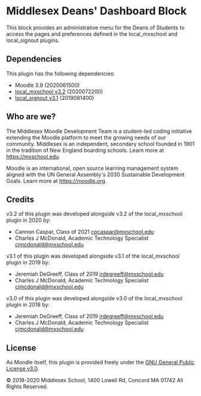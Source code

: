 # Middlesex Deans' Dashboard Block
This block provides an administrative menu for the Deans of Students to access the pages and preferences defined in the local_mxschool and local_signout plugins.

## Dependencies
This plugin has the following dependencies:
- Moodle 3.9 (2020061500)
- [local_mxschool v3.2](/local/mxschool/README.md) (2020072200)
- [local_signout v3.1](/local/mxschool/README.md) (2019081400)

## Who are we?
The Middlesex Moodle Development Team is a student-led coding initiative extending the Moodle platform to meet the growing needs of our community. Middlesex is an independent, secondary school founded in 1901 in the tradition of New England boarding schools. Learn more at <https://mxschool.edu>.

Moodle is an international, open source learning management system aligned with the UN General Assembly's 2030 Sustainable Development Goals. Learn more at <https://moodle.org>.

## Credits
v3.2 of this plugin was developed alongside v3.2 of the local_mxschool plugin in 2020 by:
- Cannon Caspar, Class of 2021 <cpcaspar@mxschool.edu>
- Charles J McDonald, Academic Technology Specialist <cjmcdonald@mxschool.edu>

v3.1 of this plugin was developed alongside v3.1 of the local_mxschool plugin in 2019 by:
- Jeremiah DeGreeff, Class of 2019 <jrdegreeff@mxschool.edu>
- Charles J McDonald, Academic Technology Specialist <cjmcdonald@mxschool.edu>

v3.0 of this plugin was developed alongside v3.0 of the local_mxschool plugin in 2018 by:
- Jeremiah DeGreeff, Class of 2019 <jrdegreeff@mxschool.edu>
- Charles J McDonald, Academic Technology Specialist <cjmcdonald@mxschool.edu>

## License
As Moodle itself, this plugin is provided freely under the [GNU General Public License v3.0](/COPYING.txt).

© 2018-2020 Middlesex School, 1400 Lowell Rd, Concord MA 01742 All Rights Reserved.

